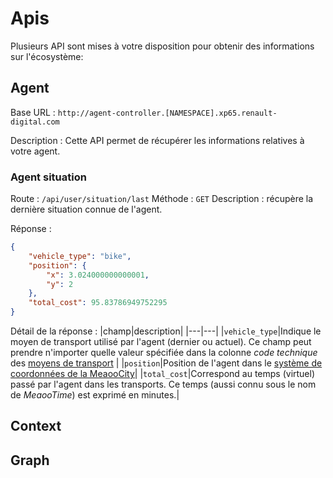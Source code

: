 # Apis

Plusieurs API sont mises à votre disposition pour obtenir des informations sur l'écosystème:

## Agent

Base URL : `http://agent-controller.[NAMESPACE].xp65.renault-digital.com`

Description : Cette API permet de récupérer les informations relatives à votre agent.

### <a name="agent"></a> Agent situation

Route : `/api/user/situation/last`
Méthode : `GET`
Description : récupère la dernière situation connue de l'agent.

Réponse :
```json
{
    "vehicle_type": "bike",
    "position": {
        "x": 3.024000000000001,
        "y": 2
    },
    "total_cost": 95.83786949752295
}
```

Détail de la réponse :
|champ|description|
|---|---|
|`vehicle_type`|Indique le moyen de transport utilisé par l'agent (dernier ou actuel). Ce champ peut prendre n'importer quelle valeur spécifiée dans la colonne *code technique* des [moyens de transport](city.md#vehicle_type) |
|`position`|Position de l'agent dans le [système de coordonnées de la MeaooCity](city.md#coord)|
|`total_cost`|Correspond au temps (virtuel) passé par l'agent dans les transports. Ce temps (aussi connu sous le nom de *MeaooTime*) est exprimé en minutes.|


## <a name="context"></a> Context



## <a name="graph"></a> Graph



